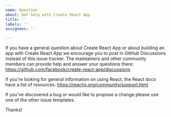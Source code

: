```yaml
---
name: Question
about: Get help with Create React App
title: ''
labels: ''
assignees: ''

---
```


If you have a general question about Create React App or about building an app with Create React App we encourage you to post in GitHub Discussions instead of this issue tracker. The maintainers and other community members can provide help and answer your questions there: https://github.com/facebook/create-react-app/discussions

If you're looking for general information on using React, the React docs have a list of resources: https://reactjs.org/community/support.html

If you've discovered a bug or would like to propose a change please use one of the other issue templates.

Thanks!
